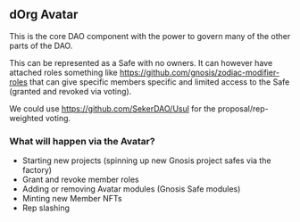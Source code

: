 ## dOrg Avatar

This is the core DAO component with the power to govern many of the other parts of the DAO.

This can be represented as a Safe with no owners. It can however have attached roles something like https://github.com/gnosis/zodiac-modifier-roles that can give specific members specific and limited access to the Safe (granted and revoked via voting).

We could use https://github.com/SekerDAO/Usul for the proposal/rep-weighted voting.

### What will happen via the Avatar?

- Starting new projects (spinning up new Gnosis project safes via the factory)
- Grant and revoke member roles
- Adding or removing Avatar modules (Gnosis Safe modules)
- Minting new Member NFTs
- Rep slashing
